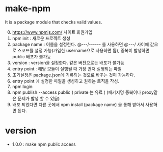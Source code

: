 # make-npm
It is a package module that checks valid values.

0. https://www.npmjs.com/ 사이트 회원가입
1. npm init : 새로운 프로젝트 생성
2. package name : 이름을 설정한다. @---/------ 를 사용하면 @---/ 사이에 값으로 스코프를 설정 가능(가입한 username으로 사용하면 됨), 중복이 발생하면 public 배포가 불가능
3. version : version을 설정한다. 같은 버전으로는 배포가 불가능
4. entry point : 해당 모듈이 실행될 때 가장 먼저 실행되는 파일
5. 초기설정은 package.json에 기록되는 것으로 바꾸는 것이 가능하다.
6. entry point 에 설정한 파일을 생성하고 원하는 로직을 작성.
7. npm login
8. npm publish --access public ( private 는 유료 ) (패키지명 중복이나 proxy같은 문제가 발생 할 수 있음)
9. 배포 되었다면 다른 곳에서 npm install (package name) 을 통해 받아서 사용하면 된다.


# version

* 1.0.0 : make npm public access  
